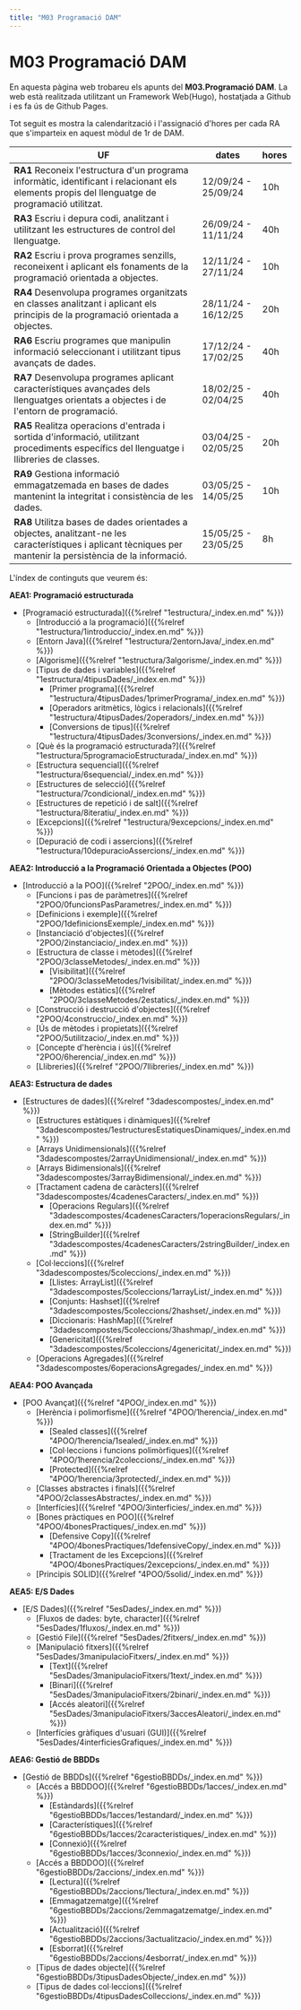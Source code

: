 ```yaml
---
title: "M03 Programació DAM"
---
```


# **M03 Programació DAM**

En aquesta pàgina web trobareu els apunts del **M03.Programació DAM**. La web està realitzada utilitzant un Framework Web(Hugo), hostatjada a Github i es fa ús de Github Pages.

Tot seguit es mostra la calendarització i l'assignació d'hores per cada RA que s'imparteix en aquest mòdul de 1r de DAM.

|UF|dates|hores|
|---|---|---|
|**RA1** Reconeix l'estructura d'un programa informàtic, identificant i relacionant els elements propis del llenguatge de programació utilitzat.|12/09/24 - 25/09/24|10h|
|**RA3** Escriu i depura codi, analitzant i utilitzant les estructures de control del llenguatge.|26/09/24 - 11/11/24|40h|
|**RA2** Escriu i prova programes senzills, reconeixent i aplicant els fonaments de la programació orientada a objectes.|12/11/24 - 27/11/24|10h|
|**RA4** Desenvolupa programes organitzats en classes analitzant i aplicant els principis de la programació orientada a objectes.|28/11/24 - 16/12/25|20h|
|**RA6** Escriu programes que manipulin informació seleccionant i utilitzant tipus avançats de dades.|17/12/24 - 17/02/25|40h|
|**RA7** Desenvolupa programes aplicant característiques avançades dels llenguatges orientats a objectes i de l'entorn de programació.|18/02/25 - 02/04/25|40h|
|**RA5** Realitza operacions d'entrada i sortida d'informació, utilitzant procediments específics del llenguatge i llibreries de classes.|03/04/25 - 02/05/25|20h|
|**RA9** Gestiona informació emmagatzemada en bases de dades mantenint la integritat i consistència de les dades.|03/05/25 - 14/05/25|10h|
|**RA8** Utilitza bases de dades orientades a objectes, analitzant-ne les característiques i aplicant tècniques per mantenir la persistència de la informació.|15/05/25 - 23/05/25|8h|


L'índex de continguts que veurem és:


**AEA1: Programació estructurada**
  + [Programació estructurada]({{%relref "1estructura/_index.en.md" %}})
    - [Introducció a la programació]({{%relref "1estructura/1introduccio/_index.en.md" %}})
    - [Entorn Java]({{%relref "1estructura/2entornJava/_index.en.md" %}})
    - [Algorisme]({{%relref "1estructura/3algorisme/_index.en.md" %}})
    - [Tipus de dades i variables]({{%relref "1estructura/4tipusDades/_index.en.md" %}})
        * [Primer programa]({{%relref "1estructura/4tipusDades/1primerPrograma/_index.en.md" %}})
        * [Operadors aritmètics, lògics i relacionals]({{%relref "1estructura/4tipusDades/2operadors/_index.en.md" %}})
        * [Conversions de tipus]({{%relref "1estructura/4tipusDades/3conversions/_index.en.md" %}})
    - [Què és la programació estructurada?]({{%relref "1estructura/5programacioEstructurada/_index.en.md" %}})
    - [Estructura sequencial]({{%relref "1estructura/6sequencial/_index.en.md" %}})
    - [Estructures de selecció]({{%relref "1estructura/7condicional/_index.en.md" %}})
    - [Estructures de repetició i de salt]({{%relref "1estructura/8iteratiu/_index.en.md" %}})
    - [Excepcions]({{%relref "1estructura/9excepcions/_index.en.md" %}})
    - [Depuració de codi i assercions]({{%relref "1estructura/10depuracioAssercions/_index.en.md" %}})


**AEA2: Introducció a la Programació Orientada a Objectes (POO)**
  + [Introducció a la POO]({{%relref "2POO/_index.en.md" %}})
    - [Funcions i pas de paràmetres]({{%relref "2POO/0funcionsPasParametres/_index.en.md" %}})
    - [Definicions i exemple]({{%relref "2POO/1definicionsExemple/_index.en.md" %}})
    - [Instanciació d'objectes]({{%relref "2POO/2instanciacio/_index.en.md" %}})
    - [Estructura de classe i mètodes]({{%relref "2POO/3classeMetodes/_index.en.md" %}})
        * [Visibilitat]({{%relref "2POO/3classeMetodes/1visibilitat/_index.en.md" %}})
        * [Mètodes estàtics]({{%relref "2POO/3classeMetodes/2estatics/_index.en.md" %}})
    - [Construcció i destrucció d'objectes]({{%relref "2POO/4construccio/_index.en.md" %}})
    - [Ús de mètodes i propietats]({{%relref "2POO/5utilitzacio/_index.en.md" %}})
    - [Concepte d'herència i ús]({{%relref "2POO/6herencia/_index.en.md" %}})
    - [Llibreries]({{%relref "2POO/7llibreries/_index.en.md" %}})


**AEA3: Estructura de dades**
  + [Estructures de dades]({{%relref "3dadescompostes/_index.en.md" %}})
    - [Estructures estàtiques i dinàmiques]({{%relref "3dadescompostes/1estructuresEstatiquesDinamiques/_index.en.md" %}})
    - [Arrays Unidimensionals]({{%relref "3dadescompostes/2arrayUnidimensional/_index.en.md" %}})
    - [Arrays Bidimensionals]({{%relref "3dadescompostes/3arrayBidimensional/_index.en.md" %}})
    - [Tractament cadena de caràcters]({{%relref "3dadescompostes/4cadenesCaracters/_index.en.md" %}})
        * [Operacions Regulars]({{%relref "3dadescompostes/4cadenesCaracters/1operacionsRegulars/_index.en.md" %}})
        * [StringBuilder]({{%relref "3dadescompostes/4cadenesCaracters/2stringBuilder/_index.en.md" %}})
    - [Col·leccions]({{%relref "3dadescompostes/5coleccions/_index.en.md" %}})
        * [Llistes: ArrayList]({{%relref "3dadescompostes/5coleccions/1arrayList/_index.en.md" %}})
        * [Conjunts: Hashset]({{%relref "3dadescompostes/5coleccions/2hashset/_index.en.md" %}})
        * [Diccionaris: HashMap]({{%relref "3dadescompostes/5coleccions/3hashmap/_index.en.md" %}})
        * [Genericitat]({{%relref "3dadescompostes/5coleccions/4genericitat/_index.en.md" %}})
    - [Operacions Agregades]({{%relref "3dadescompostes/6operacionsAgregades/_index.en.md" %}})

**AEA4: POO Avançada**
  + [POO Avançat]({{%relref "4POO/_index.en.md" %}})
    - [Herència i polimorfisme]({{%relref "4POO/1herencia/_index.en.md" %}})
        * [Sealed classes]({{%relref "4POO/1herencia/1sealed/_index.en.md" %}})
        * [Col·leccions i funcions polimòrfiques]({{%relref "4POO/1herencia/2coleccions/_index.en.md" %}})
        * [Protected]({{%relref "4POO/1herencia/3protected/_index.en.md" %}})
    - [Classes abstractes i finals]({{%relref "4POO/2classesAbstractes/_index.en.md" %}})
    - [Interfícies]({{%relref "4POO/3interficies/_index.en.md" %}})
    - [Bones pràctiques en POO]({{%relref "4POO/4bonesPractiques/_index.en.md" %}})
        * [Defensive Copy]({{%relref "4POO/4bonesPractiques/1defensiveCopy/_index.en.md" %}})
        * [Tractament de les Excepcions]({{%relref "4POO/4bonesPractiques/2excepcions/_index.en.md" %}})
    - [Principis SOLID]({{%relref "4POO/5solid/_index.en.md" %}})

**AEA5: E/S Dades**
  + [E/S Dades]({{%relref "5esDades/_index.en.md" %}})
    - [Fluxos de dades: byte, character]({{%relref "5esDades/1fluxos/_index.en.md" %}})
    - [Gestió File]({{%relref "5esDades/2fitxers/_index.en.md" %}})
    - [Manipulació fitxers]({{%relref "5esDades/3manipulacioFitxers/_index.en.md" %}})
        * [Text]({{%relref "5esDades/3manipulacioFitxers/1text/_index.en.md" %}})   
        * [Binari]({{%relref "5esDades/3manipulacioFitxers/2binari/_index.en.md" %}})
        * [Accés aleatori]({{%relref "5esDades/3manipulacioFitxers/3accesAleatori/_index.en.md" %}}) 
    - [Interfícies gràfiques d'usuari (GUI)]({{%relref "5esDades/4interficiesGrafiques/_index.en.md" %}})




**AEA6: Gestió de BBDDs**
+ [Gestió de BBDDs]({{%relref "6gestioBBDDs/_index.en.md" %}})
    - [Accés a BBDDOO]({{%relref "6gestioBBDDs/1acces/_index.en.md" %}})
        * [Estàndards]({{%relref "6gestioBBDDs/1acces/1estandard/_index.en.md" %}})   
        * [Característiques]({{%relref "6gestioBBDDs/1acces/2caracteristiques/_index.en.md" %}})
        * [Connexió]({{%relref "6gestioBBDDs/1acces/3connexio/_index.en.md" %}}) 
    - [Accés a BBDDOO]({{%relref "6gestioBBDDs/2accions/_index.en.md" %}})
        * [Lectura]({{%relref "6gestioBBDDs/2accions/1lectura/_index.en.md" %}}) 
        * [Emmagatzematge]({{%relref "6gestioBBDDs/2accions/2emmagatzematge/_index.en.md" %}})   
        * [Actualització]({{%relref "6gestioBBDDs/2accions/3actualitzacio/_index.en.md" %}})
        * [Esborrat]({{%relref "6gestioBBDDs/2accions/4esborrat/_index.en.md" %}}) 
    - [Tipus de dades objecte]({{%relref "6gestioBBDDs/3tipusDadesObjecte/_index.en.md" %}})
    - [Tipus de dades col·leccions]({{%relref "6gestioBBDDs/4tipusDadesColleccions/_index.en.md" %}})

